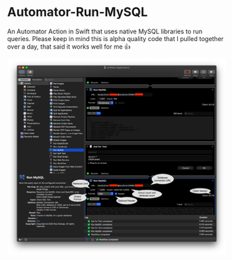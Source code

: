# Automator-Run-MySQL
An Automator Action in Swift that uses native MySQL libraries to run queries. Please keep in mind this is alpha quality code that I pulled together over a day, that said it works well for me 👍

![Automator Run MySQL example](/Automator%20Run%20MySQL.png)
